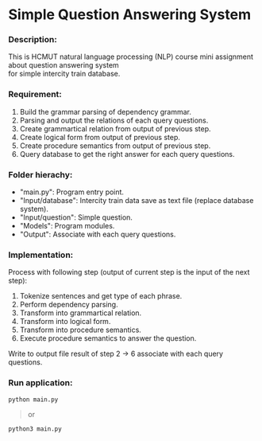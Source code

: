 # Simple Question Answering System

### Description:
This is HCMUT natural language processing (NLP) course mini assignment about question answering system <br> for simple intercity train database.

### Requirement:
1. Build the grammar parsing of dependency grammar.
2. Parsing and output the relations of each query questions.
3. Create grammartical relation from output of previous step.
4. Create logical form from output of previous step.
5. Create procedure semantics from output of previous step.
6. Query database to get the right answer for each query questions.

### Folder hierachy:
* "main.py": Program entry point.
* "Input/database": Intercity train data save as text file (replace database system).
* "Input/question": Simple question.
* "Models": Program modules.
* "Output": Associate with each query questions.

### Implementation:
Process with following step (output of current step is the input of the next step):
1. Tokenize sentences and get type of each phrase.
2. Perform dependency parsing.
3. Transform into grammartical relation.
4. Transform into logical form.
5. Transform into procedure semantics.
6. Execute procedure semantics to answer the question.

Write to output file result of step 2 -> 6 associate with each query questions.

### Run application:
```
python main.py
```
> or
```
python3 main.py
```
